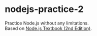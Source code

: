 # nodejs-practice-2
Practice Node.js without any limitations.<br />
Based on [Node.js Textbook (2nd Edition)](https://www.yes24.com/Product/Goods/91213376).